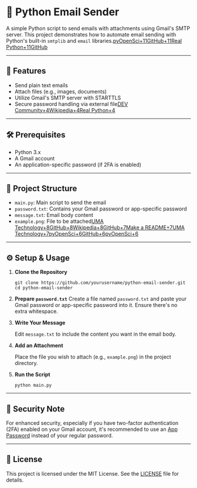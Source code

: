 # 📧 Python Email Sender

A simple Python script to send emails with attachments using Gmail's SMTP server. This project demonstrates how to automate email sending with Python's built-in `smtplib` and `email` libraries.[pyOpenSci+11GitHub+11Real Python+11](https://github.com/Sven-Bo/automate-sending-emails-using-python/blob/master/README.md?utm_source=chatgpt.com)[GitHub](https://github.com/Akshatbhatnagar908/mail_sending_python?utm_source=chatgpt.com)

* * *

## 🚀 Features

*    Send plain text emails  
*    Attach files (e.g., images, documents)    
*    Utilize Gmail's SMTP server with STARTTLS    
*    Secure password handling via external file[DEV Community+4Wikipedia+4Real Python+4](https://en.wikipedia.org/wiki/README?utm_source=chatgpt.com)    

* * *

## 🛠️ Prerequisites

*    Python 3.x
*    A Gmail account
*    An application-specific password (if 2FA is enabled)   

* * *

## 📂 Project Structure

*    `main.py`: Main script to send the email
*    `password.txt`: Contains your Gmail password or app-specific password    
*    `message.txt`: Email body content
*    `example.png`: File to be attached[UMA Technology+8GitHub+8Wikipedia+8](https://github.com/Akshatbhatnagar908/mail_sending_python?utm_source=chatgpt.com)[GitHub+7Make a README+7UMA Technology+7](https://www.makeareadme.com/?utm_source=chatgpt.com)[pyOpenSci+6GitHub+6pyOpenSci+6](https://github.com/jehna/readme-best-practices?utm_source=chatgpt.com)    

* * *

## ⚙️ Setup & Usage

1. **Clone the Repository**

     `git clone https://github.com/yourusername/python-email-sender.git cd python-email-sender`     

2. **Prepare `password.txt`**
     Create a file named `password.txt` and paste your Gmail password or app-specific password into it. Ensure there's no extra whitespace.

3.  **Write Your Message**

     Edit `message.txt` to include the content you want in the email body.

4.  **Add an Attachment**

     Place the file you wish to attach (e.g., `example.png`) in the project directory.
     
5.  **Run the Script**
          
     `python main.py`     

* * *

## 🔐 Security Note

For enhanced security, especially if you have two-factor authentication (2FA) enabled on your Gmail account, it's recommended to use an [App Password](https://support.google.com/accounts/answer/185833?hl=en) instead of your regular password.

* * *

## 📝 License

This project is licensed under the MIT License. See the [LICENSE](LICENSE) file for details.